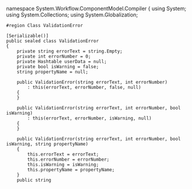 namespace System.Workflow.ComponentModel.Compiler
{
    using System;
    using System.Collections;
    using System.Globalization;

    #region Class ValidationError

    [Serializable()]
    public sealed class ValidationError
    {
        private string errorText = string.Empty;
        private int errorNumber = 0;
        private Hashtable userData = null;
        private bool isWarning = false;
        string propertyName = null;

        public ValidationError(string errorText, int errorNumber)
            : this(errorText, errorNumber, false, null)
        {
        }

        public ValidationError(string errorText, int errorNumber, bool isWarning)
            : this(errorText, errorNumber, isWarning, null)
        {
        }

        public ValidationError(string errorText, int errorNumber, bool isWarning, string propertyName)
        {
            this.errorText = errorText;
            this.errorNumber = errorNumber;
            this.isWarning = isWarning;
            this.propertyName = propertyName;
        }
        public string